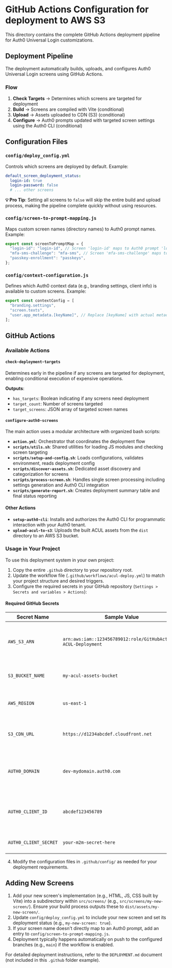 # GitHub Actions Configuration for deployment to AWS S3

This directory contains the complete GitHub Actions deployment pipeline for Auth0 Universal Login customizations.

## Deployment Pipeline

The deployment automatically builds, uploads, and configures Auth0 Universal Login screens using GitHub Actions.

### Flow

1. **Check Targets** → Determines which screens are targeted for deployment
2. **Build** → Screens are compiled with Vite (conditional)
3. **Upload** → Assets uploaded to CDN (S3) (conditional)
4. **Configure** → Auth0 prompts updated with targeted screen settings using the Auth0 CLI (conditional)

## Configuration Files

### `config/deploy_config.yml`

Controls which screens are deployed by default. Example:

```yaml
default_screen_deployment_status:
  login-id: true
  login-password: false
  # ... other screens
```

**💡 Pro Tip**: Setting all screens to `false` will skip the entire build and upload process, making the pipeline complete quickly without using resources.

### `config/screen-to-prompt-mapping.js`

Maps custom screen names (directory names) to Auth0 prompt names. Example:

```javascript
export const screenToPromptMap = {
  "login-id": "login-id", // Screen 'login-id' maps to Auth0 prompt 'login-id'
  "mfa-sms-challenge": "mfa-sms", // Screen 'mfa-sms-challenge' maps to 'mfa-sms'
  "passkey-enrollment": "passkeys",
};
```

### `config/context-configuration.js`

Defines which Auth0 context data (e.g., branding settings, client info) is available to custom screens. Example:

```javascript
export const contextConfig = [
  "branding.settings",
  "screen.texts",
  "user.app_metadata.[keyName]", // Replace [keyName] with actual metadata key
];
```

## GitHub Actions

### Available Actions

#### `check-deployment-targets`

Determines early in the pipeline if any screens are targeted for deployment, enabling conditional execution of expensive operations.

**Outputs**:

- `has_targets`: Boolean indicating if any screens need deployment
- `target_count`: Number of screens targeted
- `target_screens`: JSON array of targeted screen names

#### `configure-auth0-screens`

The main action uses a modular architecture with organized bash scripts:

- **`action.yml`**: Orchestrator that coordinates the deployment flow
- **`scripts/utils.sh`**: Shared utilities for loading JS modules and checking screen targeting
- **`scripts/setup-and-config.sh`**: Loads configurations, validates environment, reads deployment config
- **`scripts/discover-assets.sh`**: Dedicated asset discovery and categorization for screens
- **`scripts/process-screen.sh`**: Handles single screen processing including settings generation and Auth0 CLI integration
- **`scripts/generate-report.sh`**: Creates deployment summary table and final status reporting

#### Other Actions

- **`setup-auth0-cli`**: Installs and authorizes the Auth0 CLI for programmatic interaction with your Auth0 tenant.
- **`upload-acul-to-s3`**: Uploads the built ACUL assets from the `dist` directory to an AWS S3 bucket.

### Usage in Your Project

To use this deployment system in your own project:

1.  Copy the entire `.github` directory to your repository root.
2.  Update the workflow file (`.github/workflows/acul-deploy.yml`) to match your project structure and desired triggers.
3.  Configure the required secrets in your GitHub repository (`Settings > Secrets and variables > Actions`):

#### Required GitHub Secrets

| Secret Name           | Sample Value                                                   | Description                                            |
| --------------------- | -------------------------------------------------------------- | ------------------------------------------------------ |
| `AWS_S3_ARN`          | `arn:aws:iam::123456789012:role/GitHubActions-ACUL-Deployment` | ARN of IAM role for GitHub Actions OIDC with S3 access |
| `S3_BUCKET_NAME`      | `my-acul-assets-bucket`                                        | Your S3 bucket name for hosting assets                 |
| `AWS_REGION`          | `us-east-1`                                                    | AWS region where your S3 bucket is located             |
| `S3_CDN_URL`          | `https://d1234abcdef.cloudfront.net`                           | CloudFront or S3 public URL (no trailing slash)        |
| `AUTH0_DOMAIN`        | `dev-mydomain.auth0.com`                                       | Your Auth0 domain (must have custom domain set up)     |
| `AUTH0_CLIENT_ID`     | `abcdef123456789`                                              | M2M application client ID for Auth0 Management API     |
| `AUTH0_CLIENT_SECRET` | `your-m2m-secret-here`                                         | M2M application client secret                          |

4.  Modify the configuration files in `.github/config/` as needed for your deployment requirements.

## Adding New Screens

1.  Add your new screen's implementation (e.g., HTML, JS, CSS built by Vite) into a subdirectory within `src/screens/` (e.g., `src/screens/my-new-screen/`). Ensure your build process outputs these to `dist/assets/my-new-screen/`.
2.  Update `config/deploy_config.yml` to include your new screen and set its deployment status (e.g., `my-new-screen: true`).
3.  If your screen name doesn't directly map to an Auth0 prompt, add an entry to `config/screen-to-prompt-mapping.js`.
4.  Deployment typically happens automatically on push to the configured branches (e.g., `main`) if the workflow is enabled.

For detailed deployment instructions, refer to the `DEPLOYMENT.md` document (not included in this `.github` folder example).
